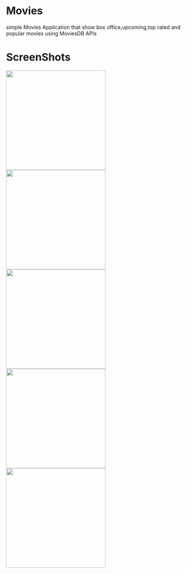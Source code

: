 # Movies
simple Movies Application that show box office,upcoming,top rated and popular movies using MoviesDB APIs
# ScreenShots
<img src="https://imgbbb.com/images/2020/08/19/Screenshot_2019-08-22-22-34-45-552_com.example.movies.md.png" width="270" /> <img src="https://imgbbb.com/images/2020/08/19/Screenshot_2019-08-22-22-34-54-189_com.example.movies.md.png" width="270" /> <img src="https://imgbbb.com/images/2020/08/19/Screenshot_2019-08-22-22-35-01-587_com.example.movies.md.png" width="270" /> <img src="https://imgbbb.com/images/2020/08/19/Screenshot_2019-08-22-22-36-22-701_com.example.movies.md.png" width="270" /> <img src="https://imgbbb.com/images/2020/08/19/Screenshot_2019-08-22-22-35-10-487_com.example.movies.md.png" width="270" />


